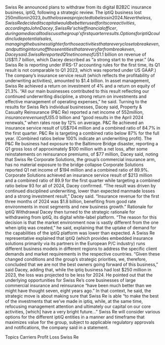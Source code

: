 Swiss Re announced plans to withdraw from its digital B2B2C insurance business, iptiQ, following a strategic review.
The iptiQ business lost $250 million in 2023, but the loss was projected to be less in 2024. Nevertheless, Swiss Re decided its capital would be better used for its core activities, according to John Dacey, Swiss Re’s chief financial officer, during a media call to discuss the group’s first quarter results.
Options for iptiQ could include potential sales, managing the business tighter for those activities that are very close to breakeven, and putting into runoff those entities that are very far from breakeven, Dacey said.
Swiss Re reported Q1 net income of US$1.1 billion on revenue of US$11.7 billion, which Dacey described as “a strong start to the year.” (As Swiss Re is reporting under IFRS-17 accounting rules for the first time, its Q1 result is not comparable to Q1 2023, which was reported under US GAAP.)
The company’s insurance service result (which reflects the profitability of underwriting activities), amounted to $1.4 billion. In asset management, Swiss Re achieved a return on investment of 4% and a return on equity of 21.3%.
“All our main businesses contributed to this result reflecting our continued underwriting discipline, a strong return on investments and effective management of operating expenses,” he said.
Turning to the results for Swiss Re’s individual businesses, Dacey said, Property & Casualty Reinsurance (P&C Re) reported a net income of $552 million, insurance revenue of US$5.0 billion and “good results in the April 2024 renewals,” when rates rose by 12% on average.
P&C Re achieved an insurance service result of US$704 million and a combined ratio of 84.7% in the first quarter. P&C Re is targeting a combined ratio below 87% for the full year. (Combined ratios below 100% indicate an underwriting profit).
The P&C Re business had exposure to the Baltimore Bridge disaster, reporting a Q1 gross loss of approximately $100 million with a net loss, after some reinstatements on reinsurance premiums, of $77 million, Dacey said, noting that Swiss Re Corporate Solutions, the group’s commercial insurance arm, has no material exposure to the bridge collapse
Corporate Solutions reported Q1 net income of $194 million and a combined ratio of 89.9%. Corporate Solutions achieved an insurance service result of $213 million and a combined ratio of 89.9 for the first quarter while targeting a combined ratio below 93 for all of 2024, Dacey confirmed.
“The result was driven by continued disciplined underwriting, lower than expected manmade losses and a strong investment result,” Dacey said. “Insurance revenue for the first three months of 2024 was $1.8 billion, benefiting from good rate environments in most segments and new business growth.”
Rationale for iptiQ Withdrawal
Dacey then turned to the strategic rationale for withdrawing from iptiQ, its digital white-label platform.
“The reason for this decision is that the market environment now is vastly different from the one when iptiq was created,” he said, explaining that the uptake of demand for the capabilities of the iptiQ platform was lower than expected. A Swiss Re representative explained that iptiQ (which provides embedded insurance solutions primarily via its partners in the European P/C industry) runs different business models in different regions to address the specific client demands and market requirements in the respective countries.
“Given these changed conditions and the group’s strategic priorities, we, therefore, concluded that we are not the best owners going forward of this business,” said Dacey, adding that, while the iptiq business had lost $250 million in 2023, the loss was projected to be less for 2024.
He pointed out that the underlying opportunities for Swiss Re’s core businesses of large commercial insurance and reinsurance “have been much better than we might have thought seven, eight years ago.”
In that context, he said, the strategic move is about making sure that Swiss Re is able “to make the best of the investments that we’ve made in iptiq, while, at the same time, refocusing management attention and ultimately our capital on our core activities, [which] have a very bright future…”
Swiss Re will consider various options for the different iptiQ entities in a manner and timeframe that maximizes value for the group, subject to applicable regulatory approvals and notifications, the company said in a statement.

Topics
Carriers
Profit Loss
Swiss Re
